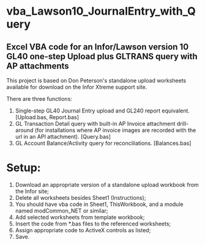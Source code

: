 # vba_Lawson10_JournalEntry_with_Query
Excel VBA code for an Infor/Lawson version 10 GL40 one-step Upload plus GLTRANS query with AP attachments
---
This project is based on Don Peterson's standalone upload worksheets available for download on the Infor Xtreme support site.

There are three functions:

1. Single-step GL40 Journal Entry upload and GL240 report equivalent.
[Upload.bas, Report.bas] 
2. GL Transaction Detail query with built-in AP Invoice attachment drill-around (for installations where AP invoice images are recorded with the url in an API attachment).
[Query.bas]
3. GL Account Balance/Activity query for reconciliations.
[Balances.bas]

# Setup:

1. Download an appropriate version of a standalone upload workbook from the Infor site;
2. Delete all worksheets besides Sheet1 (Instructions);
3. You should have vba code in Sheet1, ThisWorkbook, and a module named modCommon_NET or similar;
4. Add selected worksheets from template workbook;
5. Insert the code from *.bas files to the referenced worksheets;
6. Assign appropriate code to ActiveX controls as listed;
7. Save.
